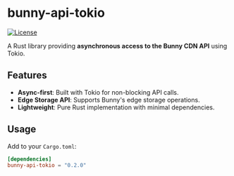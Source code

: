 # bunny-api-tokio

[![License](https://img.shields.io/badge/license-MIT-blue.svg)](LICENSE)

A Rust library providing **asynchronous access to the Bunny CDN API** using Tokio.

## Features
- **Async-first**: Built with Tokio for non-blocking API calls.
- **Edge Storage API**: Supports Bunny's edge storage operations.
- **Lightweight**: Pure Rust implementation with minimal dependencies.

## Usage
Add to your `Cargo.toml`:
```toml
[dependencies]
bunny-api-tokio = "0.2.0"
```
